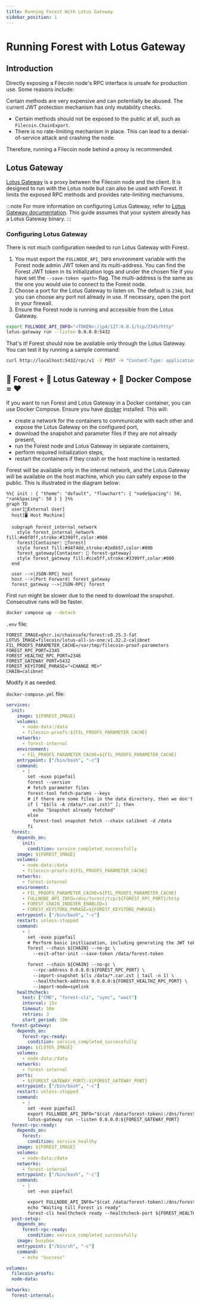 ```yaml
---
title: Running Forest With Lotus Gateway
sidebar_position: 1
---
```


# Running Forest with Lotus Gateway

## Introduction

Directly exposing a Filecoin node's RPC interface is unsafe for production use. Some reasons include:

Certain methods are very expensive and can potentially be abused. The current JWT protection mechanism has only mutability checks.

- Certain methods should not be exposed to the public at all, such as `Filecoin.ChainExport`.
- There is no rate-limiting mechanism in place. This can lead to a denial-of-service attack and crashing the node.

Therefore, running a Filecoin node behind a proxy is recommended.

## Lotus Gateway

[Lotus Gateway](https://lotus.filecoin.io/lotus/configure/gateway/) is a proxy between the Filecoin node and the client. It is designed to run with the Lotus node but can also be used with Forest. It limits the exposed RPC methods and provides rate-limiting mechanisms.

:::note
For more information on configuring Lotus Gateway, refer to [Lotus Gateway documentation](https://lotus.filecoin.io/lotus/configure/gateway/). This guide assumes that your system already has a Lotus Gateway binary.
:::

### Configuring Lotus Gateway

There is not much configuration needed to run Lotus Gateway with Forest.

1. You must export the `FULLNODE_API_INFO` environment variable with the Forest node admin JWT token and its multi-address. You can find the Forest JWT token in its initialization logs and under the chosen file if you have set the `--save-token <path>` flag. The multi-address is the same as the one you would use to connect to the Forest node.
2. Choose a port for the Lotus Gateway to listen on. The default is `2346`, but you can choose any port not already in use. If necessary, open the port in your firewall.
3. Ensure the Forest node is running and accessible from the Lotus Gateway.

```bash
export FULLNODE_API_INFO="<TOKEN>:/ip4/127.0.0.1/tcp/2345/http"
lotus-gateway run --listen 0.0.0.0:5432
```

That's it! Forest should now be available only through the Lotus Gateway. You can test it by running a sample command:

```bash
curl http://localhost:5432/rpc/v1 -X POST -H "Content-Type: application/json" --data '{"method":"Filecoin.ChainHead","params":[], "id":1,"jsonrpc":"2.0"}'
```

## 🌲 Forest + 🪷 Lotus Gateway + 🐳 Docker Compose = ❤️

If you want to run Forest and Lotus Gateway in a Docker container, you can use Docker Compose. Ensure you have [docker](https://www.docker.com/) installed. This will:

- create a network for the containers to communicate with each other and expose the Lotus Gateway on the configured port,
- download the snapshot and parameter files if they are not already present,
- run the Forest node and Lotus Gateway in separate containers,
- perform required initialization steps,
- restart the containers if they crash or the host machine is restarted.

Forest will be available only in the internal network, and the Lotus Gateway will be available on the host machine, which you can safely expose to the public. This is illustrated in the diagram below:

```mermaid
%%{ init : { "theme": "default", "flowchart": { "nodeSpacing": 50, "rankSpacing": 50 } } }%%
graph TD
  user[👤External User]
  host[🖥️ Host Machine]

  subgraph forest_internal_network
    style forest_internal_network fill:#e0f0ff,stroke:#3399ff,color:#000
    forest[Container: 🌲forest]
    style forest fill:#d4f4dd,stroke:#2e8b57,color:#000
    forest_gateway[Container: 🪷 forest-gateway]
    style forest_gateway fill:#cce5ff,stroke:#3399ff,color:#000
  end

  user -->|JSON-RPC| host
  host -->|Port Forward| forest_gateway
  forest_gateway -->|JSON-RPC| forest
```

First run might be slower due to the need to download the snapshot. Consecutive runs will be faster.

```bash
docker compose up --detach
```

`.env` file:

```
FOREST_IMAGE=ghcr.io/chainsafe/forest:v0.25.3-fat
LOTUS_IMAGE=filecoin/lotus-all-in-one:v1.32.2-calibnet
FIL_PROOFS_PARAMETER_CACHE=/var/tmp/filecoin-proof-parameters
FOREST_RPC_PORT=2345
FOREST_HEALTHZ_RPC_PORT=2346
FOREST_GATEWAY_PORT=5432
FOREST_KEYSTORE_PHRASE="<CHANGE ME>"
CHAIN=calibnet
```

Modify it as needed.

`docker-compose.yml` file:

```yaml
services:
  init:
    image: ${FOREST_IMAGE}
    volumes:
      - node-data:/data
      - filecoin-proofs:${FIL_PROOFS_PARAMETER_CACHE}
    networks:
      - forest-internal
    environment:
      - FIL_PROOFS_PARAMETER_CACHE=${FIL_PROOFS_PARAMETER_CACHE}
    entrypoint: ["/bin/bash", "-c"]
    command:
      - |
        set -euxo pipefail
        forest --version
        # fetch parameter files
        forest-tool fetch-params --keys
        # if there are some files in the data directory, then we don't need to fetch the snapshot
        if [ "$$(ls -A /data/*.car.zst)" ]; then
          echo "Snapshot already fetched"
        else
          forest-tool snapshot fetch --chain calibnet -d /data
        fi
  forest:
    depends_on:
      init:
        condition: service_completed_successfully
    image: ${FOREST_IMAGE}
    volumes:
      - node-data:/data
      - filecoin-proofs:${FIL_PROOFS_PARAMETER_CACHE}
    networks:
      - forest-internal
    environment:
      - FIL_PROOFS_PARAMETER_CACHE=${FIL_PROOFS_PARAMETER_CACHE}
      - FULLNODE_API_INFO=/dns/forest/tcp/${FOREST_RPC_PORT}/http
      - FOREST_CHAIN_INDEXER_ENABLED=1
      - FOREST_KEYSTORE_PHRASE=${FOREST_KEYSTORE_PHRASE}
    entrypoint: ["/bin/bash", "-c"]
    restart: unless-stopped
    command:
      - |
        set -euxo pipefail
        # Perform basic initliazation, including generating the JWT token
        forest --chain ${CHAIN} --no-gc \
          --exit-after-init --save-token /data/forest-token

        forest --chain ${CHAIN} --no-gc \
          --rpc-address 0.0.0.0:${FOREST_RPC_PORT} \
          --import-snapshot $(ls /data/*.car.zst | tail -n 1) \
          --healthcheck-address 0.0.0.0:${FOREST_HEALTHZ_RPC_PORT} \
          --import-mode=symlink
    healthcheck:
      test: ["CMD", "forest-cli", "sync", "wait"]
      interval: 15s
      timeout: 10m
      retries: 3
      start_period: 10m
  forest-gateway:
    depends_on:
      forest-rpc-ready:
        condition: service_completed_successfully
    image: ${LOTUS_IMAGE}
    volumes:
      - node-data:/data
    networks:
      - forest-internal
    ports:
      - ${FOREST_GATEWAY_PORT}:${FOREST_GATEWAY_PORT}
    entrypoint: ["/bin/bash", "-c"]
    restart: unless-stopped
    command:
      - |
        set -euxo pipefail
        export FULLNODE_API_INFO="$(cat /data/forest-token):/dns/forest/tcp/${FOREST_RPC_PORT}/http"
        lotus-gateway run --listen 0.0.0.0:${FOREST_GATEWAY_PORT}
  forest-rpc-ready:
    depends_on:
      forest:
        condition: service_healthy
    image: ${FOREST_IMAGE}
    volumes:
      - node-data:/data
    networks:
      - forest-internal
    entrypoint: ["/bin/bash", "-c"]
    command:
      - |
        set -euo pipefail

        export FULLNODE_API_INFO="$(cat /data/forest-token):/dns/forest/tcp/${FOREST_RPC_PORT}/http"
        echo "Waiting till Forest is ready"
        forest-cli healthcheck ready --healthcheck-port ${FOREST_HEALTHZ_RPC_PORT} --wait
  post-setup:
    depends_on:
      forest-rpc-ready:
        condition: service_completed_successfully
    image: busybox
    entrypoint: ["/bin/sh", "-c"]
    command:
      - echo "Success"

volumes:
  filecoin-proofs:
  node-data:

networks:
  forest-internal:
```
